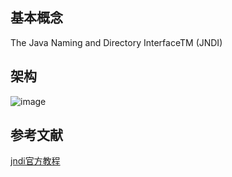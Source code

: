 ## 基本概念
The Java Naming and Directory InterfaceTM (JNDI)
## 架构
![image](https://docs.oracle.com/javase/jndi/tutorial/figures/jndi/getStarted/jndiarch.jpg)
## 参考文献
[jndi官方教程](https://docs.oracle.com/javase/jndi/tutorial/getStarted/overview/index.html)
